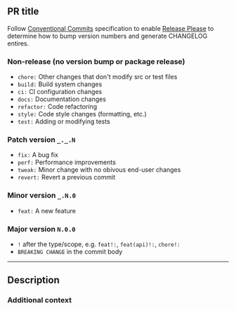 ## PR title

Follow [Conventional Commits](https://www.conventionalcommits.org/) specification to enable [Release Please](https://github.com/googleapis/release-please) to determine how to bump version numbers and generate CHANGELOG entires.

### Non-release (no version bump or package release)

- `chore:` Other changes that don't modify src or test files
- `build:` Build system changes
- `ci:` CI configuration changes
- `docs:` Documentation changes
- `refactor:` Code refactoring
- `style:` Code style changes (formatting, etc.)
- `test:` Adding or modifying tests

### Patch version `_._.N`

- `fix:` A bug fix
- `perf:` Performance improvements
- `tweak:` Minor change with no obivous end-user changes
- `revert:` Revert a previous commit

### Minor version `_.N.0`

- `feat:` A new feature

### Major version `N.0.0`

- `!` after the type/scope, e.g. `feat!:`, `feat(api)!:`, `chore!:`
- `BREAKING CHANGE` in the commit body

---

## Description

<!-- Describe your changes -->

### Additional context

<!-- Any other information that would be useful -->
